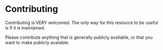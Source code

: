 
# Contributing

Contributing is VERY welcomed. The only way for this resource to be useful is if it is maintained.

Please contribute anything that is generally publicly available, or that you want to make publicly available.
